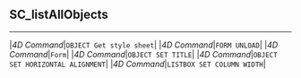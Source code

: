 ﻿## SC_listAllObjects---|*4D Command*|`OBJECT Get style sheet`||*4D Command*|`FORM UNLOAD`||*4D Command*|`Form`||*4D Command*|`OBJECT SET TITLE`||*4D Command*|`OBJECT SET HORIZONTAL ALIGNMENT`||*4D Command*|`LISTBOX SET COLUMN WIDTH`|
